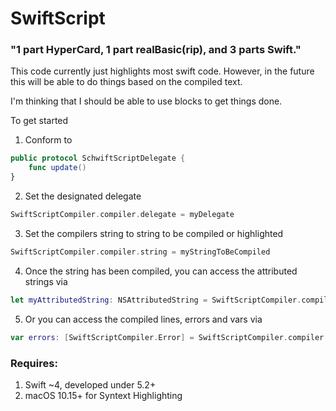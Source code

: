 # SwiftScript

### "1 part HyperCard, 1 part realBasic(rip), and 3 parts Swift."

This code currently just highlights most swift code. However, in the future this will be able to do things based on the compiled text.

I'm thinking that I should be able to use blocks to get things done.

To get started
1. Conform to 
```swift
public protocol SchwiftScriptDelegate {
    func update()
}
  ```
2. Set the designated delegate
```swift
SwiftScriptCompiler.compiler.delegate = myDelegate
```
3. Set the compilers string to string to be compiled or highlighted
```swift
SwiftScriptCompiler.compiler.string = myStringToBeCompiled
```
4. Once the string has been compiled, you can access the attributed strings via 
```swift
let myAttributedString: NSAttributedString = SwiftScriptCompiler.compiler.attributedString
```
5. Or you can access the compiled lines, errors and vars via 
```swift
var errors: [SwiftScriptCompiler.Error] = SwiftScriptCompiler.compiler.state.errors
```

### Requires:
1. Swift ~4, developed under 5.2+
2. macOS 10.15+ for Syntext Highlighting
